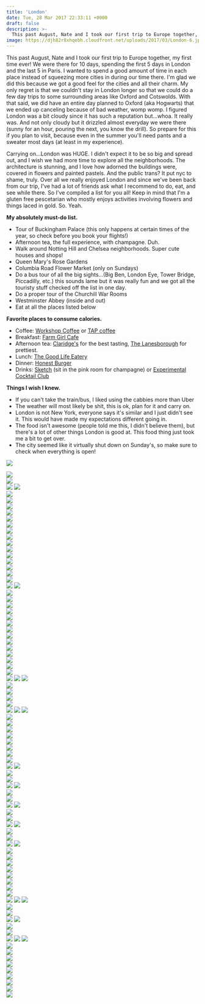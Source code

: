 ```yaml
---
title: 'London'
date: Tue, 28 Mar 2017 22:33:11 +0000
draft: false
description: >-
  This past August, Nate and I took our first trip to Europe together, my first time ever! We were there for 10 days, spending the first 5 days in London and the last 5 in Paris.
image: https://djh82r8xhqebh.cloudfront.net/uploads/2017/03/London-6.jpg
---
```


This past August, Nate and I took our first trip to Europe together, my first time ever! We were there for 10 days, spending the first 5 days in London and the last 5 in Paris. I wanted to spend a good amount of time in each place instead of squeezing more cities in during our time there. I'm glad we did this because we got a good feel for the cities and all their charm. My only regret is that we couldn't stay in London longer so that we could do a few day trips to some surrounding areas like Oxford and Cotswolds. With that said, we did have an entire day planned to Oxford (aka Hogwarts) that we ended up canceling because of bad weather, womp womp. I figured London was a bit cloudy since it has such a reputation but...whoa. It really was. And not only cloudy but it drizzled almost everyday we were there (sunny for an hour, pouring the next, you know the drill). So prepare for this if you plan to visit, because even in the summer you'll need pants and a sweater most days (at least in my experience).

Carrying on...London was HUGE. I didn't expect it to be so big and spread out, and I wish we had more time to explore all the neighborhoods. The architecture is stunning, and I love how adorned the buildings were, covered in flowers and painted pastels. And the public trans? It put nyc to shame, truly. Over all we really enjoyed London and since we've been back from our trip, I've had a lot of friends ask what I recommend to do, eat, and see while there. So I've compiled a list for you all! Keep in mind that I'm a gluten free pescetarian who mostly enjoys activities involving flowers and things laced in gold. So. Yeah.

**My absolutely must-do list.**

- Tour of Buckingham Palace (this only happens at certain times of the year, so check before you book your flights!)
- Afternoon tea, the full experience, with champagne. Duh.
- Walk around Notting Hill and Chelsea neighborhoods. Super cute houses and shops!
- Queen Mary's Rose Gardens
- Columbia Road Flower Market (only on Sundays)
- Do a bus tour of all the big sights...(Big Ben, London Eye, Tower Bridge, Piccadilly, etc.) this sounds lame but it was really fun and we got all the touristy stuff checked off the list in one day.
- Do a proper tour of the Churchill War Rooms
- Westminster Abbey (inside and out)
- Eat at all the places listed below

**Favorite places to consume calories.**

- Coffee: [Workshop Coffee](https://workshopcoffee.com/) or [TAP coffee](http://www.tapcoffee.co.uk/)
- Breakfast: [Farm Girl Cafe](http://www.thefarmgirl.co.uk/)
- Afternoon tea: [Claridge's](https://www.instagram.com/claridgeshotel/?hl=en) for the best tasting, [The Lanesborough](http://www.lanesborough.com/eng/restaurant-bars/afternoon-tea/) for prettiest.
- Lunch: [The Good Life Eatery](http://www.goodlifeeatery.com/)
- Dinner: [Honest Burger](https://www.instagram.com/honestburgers/?hl=en)
- Drinks: [Sketch](https://www.instagram.com/sketchlondon/?hl=en) (sit in the pink room for champagne) or [Experimental Cocktail Club](http://www.chinatownecc.com/)

**Things I wish I knew.**

- If you can't take the train/bus, I liked using the cabbies more than Uber
- The weather will most likely be shit, this is ok, plan for it and carry on.
- London is not New York, everyone says it's similar and I just didn't see it. This would have made my expectations different going in.
- The food isn't awesome (people told me this, I didn't believe them), but there's a lot of other things London is good at. This food thing just took me a bit to get over.
- The city seemed like it virtually shut down on Sunday's, so make sure to check when everything is open!

![](https://djh82r8xhqebh.cloudfront.net/uploads/2017/03/London-6.jpg) <div class="flex-ns mhn2-ns mb3"> <div class="ph2-ns w-50-ns">![](https://djh82r8xhqebh.cloudfront.net/uploads/2017/03/London-2.jpg)</div> <div class="ph2-ns w-50-ns">![](https://djh82r8xhqebh.cloudfront.net/uploads/2017/03/London-3.jpg)</div> </div> ![](https://djh82r8xhqebh.cloudfront.net/uploads/2017/03/London-1.jpg) ![](https://djh82r8xhqebh.cloudfront.net/uploads/2017/03/London-8.jpg) <div class="flex-ns mhn2-ns mb3"> <div class="ph2-ns w-50-ns">![](https://djh82r8xhqebh.cloudfront.net/uploads/2017/03/London-7.jpg)</div> <div class="ph2-ns w-50-ns">![](https://djh82r8xhqebh.cloudfront.net/uploads/2017/03/London-4.jpg)</div> </div> ![](https://djh82r8xhqebh.cloudfront.net/uploads/2017/03/London-5.jpg) <div class="flex-ns mhn2-ns mb3"> <div class="ph2-ns w-50-ns">![](https://djh82r8xhqebh.cloudfront.net/uploads/2017/03/London-17.jpg)</div> <div class="ph2-ns w-50-ns">![](https://djh82r8xhqebh.cloudfront.net/uploads/2017/03/London-9.jpg)</div> </div> ![](https://djh82r8xhqebh.cloudfront.net/uploads/2017/03/London-14.jpg) <div class="flex-ns mhn2-ns mb3"> <div class="ph2-ns w-50-ns">![](https://djh82r8xhqebh.cloudfront.net/uploads/2017/03/London-16.jpg)</div> <div class="ph2-ns w-50-ns">![](https://djh82r8xhqebh.cloudfront.net/uploads/2017/03/London-11.jpg)</div> </div> <div class="flex-ns mhn2-ns mb3"> <div class="ph2-ns w-50-ns">![](https://djh82r8xhqebh.cloudfront.net/uploads/2017/03/London-13.jpg)</div> <div class="ph2-ns w-50-ns">![](https://djh82r8xhqebh.cloudfront.net/uploads/2017/03/London-12.jpg)</div> </div> <div class="flex-ns mhn2-ns mb3"> <div class="ph2-ns w-50-ns">![](https://djh82r8xhqebh.cloudfront.net/uploads/2017/03/London-15.jpg)</div> <div class="ph2-ns w-50-ns">![](https://djh82r8xhqebh.cloudfront.net/uploads/2017/03/London-10.jpg)</div> </div> ![](https://djh82r8xhqebh.cloudfront.net/uploads/2017/03/London-20.jpg) <div class="flex-ns mhn2-ns mb3"> <div class="ph2-ns w-50-ns">![](https://djh82r8xhqebh.cloudfront.net/uploads/2017/03/London-18.jpg)</div> <div class="ph2-ns w-50-ns">![](https://djh82r8xhqebh.cloudfront.net/uploads/2017/03/London-21-e1490727985118.jpg)</div> </div> ![](https://djh82r8xhqebh.cloudfront.net/uploads/2017/03/London-19.jpg) ![](https://djh82r8xhqebh.cloudfront.net/uploads/2017/03/London-25.jpg) <div class="flex-ns mhn2-ns mb3"> <div class="ph2-ns w-50-ns">![](https://djh82r8xhqebh.cloudfront.net/uploads/2017/03/London-22.jpg)</div> <div class="ph2-ns w-50-ns">![](https://djh82r8xhqebh.cloudfront.net/uploads/2017/03/London-29.jpg)</div> </div> ![](https://djh82r8xhqebh.cloudfront.net/uploads/2017/03/London-23.jpg) <div class="flex-ns mhn2-ns mb3"> <div class="ph2-ns w-50-ns">![](https://djh82r8xhqebh.cloudfront.net/uploads/2017/03/London-24.jpg)</div> <div class="ph2-ns w-50-ns">![](https://djh82r8xhqebh.cloudfront.net/uploads/2017/03/London-27.jpg)</div> </div> ![](https://djh82r8xhqebh.cloudfront.net/uploads/2017/03/London-26.jpg) <div class="flex-ns mhn2-ns mb3"> <div class="ph2-ns w-50-ns">![](https://djh82r8xhqebh.cloudfront.net/uploads/2017/03/London-28.jpg)</div> <div class="ph2-ns w-50-ns">![](https://djh82r8xhqebh.cloudfront.net/uploads/2017/03/London-32.jpg)</div> </div> ![](https://djh82r8xhqebh.cloudfront.net/uploads/2017/03/London-36.jpg) <div class="flex-ns mhn2-ns mb3"> <div class="ph2-ns w-50-ns">![](https://djh82r8xhqebh.cloudfront.net/uploads/2017/03/London-31.jpg)</div> <div class="ph2-ns w-50-ns">![](https://djh82r8xhqebh.cloudfront.net/uploads/2017/03/London-33.jpg)</div> </div> ![](https://djh82r8xhqebh.cloudfront.net/uploads/2017/03/London-34.jpg) <div class="flex-ns mhn2-ns mb3"> <div class="ph2-ns w-50-ns">![](https://djh82r8xhqebh.cloudfront.net/uploads/2017/03/London-37.jpg)</div> <div class="ph2-ns w-50-ns">![](https://djh82r8xhqebh.cloudfront.net/uploads/2017/03/London-35.jpg)</div> </div> ![](https://djh82r8xhqebh.cloudfront.net/uploads/2017/03/London-38.jpg) ![](https://djh82r8xhqebh.cloudfront.net/uploads/2017/03/London-40.jpg) ![](https://djh82r8xhqebh.cloudfront.net/uploads/2017/03/London-39-683x1024.jpg) <div class="flex-ns mhn2-ns mb3"> <div class="ph2-ns w-50-ns">![](https://djh82r8xhqebh.cloudfront.net/uploads/2017/03/London-43.jpg)</div> <div class="ph2-ns w-50-ns">![](https://djh82r8xhqebh.cloudfront.net/uploads/2017/03/London-42.jpg)</div> </div> <div class="flex-ns mhn2-ns mb3"> <div class="ph2-ns w-50-ns">![](https://djh82r8xhqebh.cloudfront.net/uploads/2017/03/London-41.jpg)</div> <div class="ph2-ns w-50-ns">![](https://djh82r8xhqebh.cloudfront.net/uploads/2017/03/London-44.jpg)</div> </div> ![](https://djh82r8xhqebh.cloudfront.net/uploads/2017/03/London-45.jpg) ![](https://djh82r8xhqebh.cloudfront.net/uploads/2017/03/London-47.jpg) ![](https://djh82r8xhqebh.cloudfront.net/uploads/2017/03/London-46-683x1024.jpg) <div class="flex-ns mhn2-ns mb3"> <div class="ph2-ns w-50-ns">![](https://djh82r8xhqebh.cloudfront.net/uploads/2017/03/London-48.jpg)</div> <div class="ph2-ns w-50-ns">![](https://djh82r8xhqebh.cloudfront.net/uploads/2017/03/London-50.jpg)</div> </div> ![](https://djh82r8xhqebh.cloudfront.net/uploads/2017/03/London-51.jpg) <div class="flex-ns mhn2-ns mb3"> <div class="ph2-ns w-50-ns">![](https://djh82r8xhqebh.cloudfront.net/uploads/2017/03/London-52.jpg)</div> <div class="ph2-ns w-50-ns">![](https://djh82r8xhqebh.cloudfront.net/uploads/2017/03/London-49.jpg)</div> </div> ![](https://djh82r8xhqebh.cloudfront.net/uploads/2017/03/London-54.jpg) <div class="flex-ns mhn2-ns mb3"> <div class="ph2-ns w-50-ns">![](https://djh82r8xhqebh.cloudfront.net/uploads/2017/03/London-53.jpg)</div> <div class="ph2-ns w-50-ns">![](https://djh82r8xhqebh.cloudfront.net/uploads/2017/03/London-56.jpg)</div> </div> ![](https://djh82r8xhqebh.cloudfront.net/uploads/2017/03/London-55.jpg) ![](https://djh82r8xhqebh.cloudfront.net/uploads/2017/03/London-58.jpg) <div class="flex-ns mhn2-ns mb3"> <div class="ph2-ns w-50-ns">![](https://djh82r8xhqebh.cloudfront.net/uploads/2017/03/London-60.jpg)</div> <div class="ph2-ns w-50-ns">![](https://djh82r8xhqebh.cloudfront.net/uploads/2017/03/London-59.jpg)</div> </div> ![](https://djh82r8xhqebh.cloudfront.net/uploads/2017/03/London-57.jpg) ![](https://djh82r8xhqebh.cloudfront.net/uploads/2017/03/London-61.jpg) <div class="flex-ns mhn2-ns mb3"> <div class="ph2-ns w-50-ns">![](https://djh82r8xhqebh.cloudfront.net/uploads/2017/03/London-63.jpg)</div> <div class="ph2-ns w-50-ns">![](https://djh82r8xhqebh.cloudfront.net/uploads/2017/03/London-65.jpg)</div> </div> ![](https://djh82r8xhqebh.cloudfront.net/uploads/2017/03/London-64.jpg) ![](https://djh82r8xhqebh.cloudfront.net/uploads/2017/03/London-66.jpg) <div class="flex-ns mhn2-ns mb3"> <div class="ph2-ns w-50-ns">![](https://djh82r8xhqebh.cloudfront.net/uploads/2017/03/London-67.jpg)</div> <div class="ph2-ns w-50-ns">![](https://djh82r8xhqebh.cloudfront.net/uploads/2017/03/London-69.jpg)</div> </div> ![](https://djh82r8xhqebh.cloudfront.net/uploads/2017/03/London-68.jpg) ![](https://djh82r8xhqebh.cloudfront.net/uploads/2017/03/London-70.jpg) <div class="flex-ns mhn2-ns mb3"> <div class="ph2-ns w-50-ns">![](https://djh82r8xhqebh.cloudfront.net/uploads/2017/03/London-71.jpg)</div> <div class="ph2-ns w-50-ns">![](https://djh82r8xhqebh.cloudfront.net/uploads/2017/03/London-72.jpg)</div> </div> ![](https://djh82r8xhqebh.cloudfront.net/uploads/2017/03/London-73.jpg) ![](https://djh82r8xhqebh.cloudfront.net/uploads/2017/03/London-76.jpg) <div class="flex-ns mhn2-ns mb3"> <div class="ph2-ns w-50-ns">![](https://djh82r8xhqebh.cloudfront.net/uploads/2017/03/London-78.jpg)</div> <div class="ph2-ns w-50-ns">![](https://djh82r8xhqebh.cloudfront.net/uploads/2017/03/London-74.jpg)</div> </div> ![](https://djh82r8xhqebh.cloudfront.net/uploads/2017/03/London-79.jpg) <div class="flex-ns mhn2-ns mb3"> <div class="ph2-ns w-50-ns">![](https://djh82r8xhqebh.cloudfront.net/uploads/2017/03/London-83.jpg)</div> <div class="ph2-ns w-50-ns">![](https://djh82r8xhqebh.cloudfront.net/uploads/2017/03/London-81.jpg)</div> </div> ![](https://djh82r8xhqebh.cloudfront.net/uploads/2017/03/London-77.jpg) <div class="flex-ns mhn2-ns mb3"> <div class="ph2-ns w-50-ns">![](https://djh82r8xhqebh.cloudfront.net/uploads/2017/03/London-89.jpg)</div> <div class="ph2-ns w-50-ns">![](https://djh82r8xhqebh.cloudfront.net/uploads/2017/03/London-85.jpg)</div> </div> ![](https://djh82r8xhqebh.cloudfront.net/uploads/2017/03/London-87.jpg) ![](https://djh82r8xhqebh.cloudfront.net/uploads/2017/03/London-82.jpg) ![](https://djh82r8xhqebh.cloudfront.net/uploads/2017/03/London-86.jpg) <div class="flex-ns mhn2-ns mb3"> <div class="ph2-ns w-50-ns">![](https://djh82r8xhqebh.cloudfront.net/uploads/2017/03/London-88.jpg)</div> <div class="ph2-ns w-50-ns">![](https://djh82r8xhqebh.cloudfront.net/uploads/2017/03/London-90.jpg)</div> </div> ![](https://djh82r8xhqebh.cloudfront.net/uploads/2017/03/London-91.jpg) ![](https://djh82r8xhqebh.cloudfront.net/uploads/2017/03/London-92-683x1024.jpg) <div class="flex-ns mhn2-ns mb3"> <div class="ph2-ns w-50-ns">![](https://djh82r8xhqebh.cloudfront.net/uploads/2017/03/London-93.jpg)</div> <div class="ph2-ns w-50-ns">![](https://djh82r8xhqebh.cloudfront.net/uploads/2017/03/London-96.jpg)</div> </div> ![](https://djh82r8xhqebh.cloudfront.net/uploads/2017/03/London-97.jpg) ![](https://djh82r8xhqebh.cloudfront.net/uploads/2017/03/London-106.jpg) ![](https://djh82r8xhqebh.cloudfront.net/uploads/2017/03/London-95.jpg) <div class="flex-ns mhn2-ns mb3"> <div class="ph2-ns w-50-ns">![](https://djh82r8xhqebh.cloudfront.net/uploads/2017/03/London-101.jpg)</div> <div class="ph2-ns w-50-ns">![](https://djh82r8xhqebh.cloudfront.net/uploads/2017/03/London-94.jpg)</div> </div> ![](https://djh82r8xhqebh.cloudfront.net/uploads/2017/03/London-99.jpg) <div class="flex-ns mhn2-ns mb3"> <div class="ph2-ns w-50-ns">![](https://djh82r8xhqebh.cloudfront.net/uploads/2017/03/London-102.jpg)</div> <div class="ph2-ns w-50-ns">![](https://djh82r8xhqebh.cloudfront.net/uploads/2017/03/London-98.jpg)</div> </div> ![](https://djh82r8xhqebh.cloudfront.net/uploads/2017/03/London-107.jpg) <div class="flex-ns mhn2-ns mb3"> <div class="ph2-ns w-50-ns">![](https://djh82r8xhqebh.cloudfront.net/uploads/2017/03/London-105.jpg)</div> <div class="ph2-ns w-50-ns">![](https://djh82r8xhqebh.cloudfront.net/uploads/2017/03/London-108.jpg)</div> </div> ![](https://djh82r8xhqebh.cloudfront.net/uploads/2017/03/London-103.jpg)